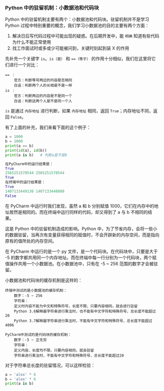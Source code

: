 ### Python 中的驻留机制：小数据池和代码块

Python 中的驻留机制主要有两个：小数据池和代码块。驻留机制并不是学习 Python 过程中特别重要的概念，我们学习小数据池的目的主要有两个方面：

1. 解决日后写代码过程中可能出现的疑惑。在后期开发中，能 `明确` 知道有些代码为什么不能正常使用
2. 找工作面试时或多或少可能被问到，关键时刻起到装 X 的作用

先补充一个关键字 `is`。`is（是）` 和 `==（等于）` 的作用十分相似，我们在这里将它们进行一个对比：

```
== ：
	官方：判断等号两边的内容是否相同
	白话：判断两个人的长相是不是一样
is ：
	官方：判断两边的内容是不是同一个
	白话：判断这两个人是不是同一个人
```

`is` 是通过 `内存地址` 进行判断，如果 `内存地址` 相同，返回 `True`；内存地址不同，返回 `False`。

有了上面的补充，我们来看下面的这个例子：

```python
a = 1000
b = 1000
print(a == b)
print(id(a), id(b))
print(a is b)	# 判断a是不是b

在PyCharm中的运行结果是：
True
2565251570544 2565251570544
True
在终端中的运行结果是：
True
1407133449136 1407133448880
False
```

在 PyCharm 中运行时我们发现，虽然 a 和 b 分别赋值 1000，它们在内存中的地址居然是相同的。而在终端中运行同样的代码，却又得到了 a 与 b 不相同的结果。

这是 Python 中的驻留机制造成的影响。Python 中，为了节省内存，会将一些小的数据驻留，当再次有变量获得相同的赋值时，不会开辟新的内存空间，而是指向原有的值所处的内存空间。

在 PyCharm 中运行的是一个 py 文件，是一个代码块。在代码块中，只要是大于 -5 的数字都共用同一个内存地址。而在终端中每一行分别为一个代码块，两个赋值操作共用一个小数据池。在小数据池中，只有在 -5 ~ 256 范围的数字才会被驻留。

小数据池和代码块的缓存机制是这样的：

```
终端中测试的是小数据池的缓存机制：
	数字：-5 ~ 256
	字符串：
	定义时内容不能为中文和特殊符号，长度不限，只要内容相同，就会进行驻留
	Python 3.6解释器字符串进行乘法时，也不能有中文字符和特殊符号，总长度不能超过20
	Python 3.7解释器字符串进行乘法时，不能有中文字符和特殊符号，总长度不能超过4096

PyCharm中测试的是代码块的缓存机制：
	数字：-5 ~ 正无穷
	字符串：
	定义内容、长度均不限，只要内容相同，就会驻留
	字符串进行乘法时，不能有中文字符和特殊符号，总长度不能超过20
```

对于字符串总长度的驻留情况，可以这样检验：

```python
a = 'alex' * 6
b = 'alex' * 6
print(a is b)
```